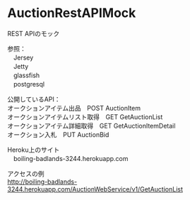 # AuctionRestAPIMock
REST APIのモック

参照：  
　Jersey  
　Jetty  
　glassfish  
　postgresql  

公開しているAPI：  
  オークションアイテム出品　POST AuctionItem  
  オークションアイテムリスト取得　GET GetAuctionList  
  オークションアイテム詳細取得　GET GetAuctionItemDetail  
  オークション入札　PUT AuctionBid  

Heroku上のサイト  
　boiling-badlands-3244.herokuapp.com

アクセスの例  
  http://boiling-badlands-3244.herokuapp.com/AuctionWebService/v1/GetAuctionList
